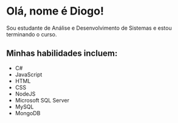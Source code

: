 # Olá, nome é Diogo!
Sou estudante de Análise e Desenvolvimento de Sistemas e estou terminando o curso. 

## Minhas habilidades incluem:

- C#
- JavaScript
- HTML
- CSS
- NodeJS
- Microsoft SQL Server
- MySQL
- MongoDB

